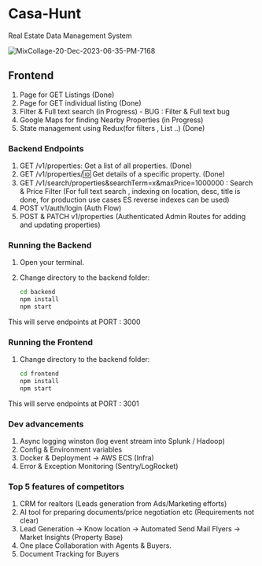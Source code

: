 # Casa-Hunt
Real Estate Data Management System

![MixCollage-20-Dec-2023-06-35-PM-7168](https://github.com/waylaidwanderer/DotaBuddy/assets/13198518/d1ffedba-06c8-4d65-a49a-dc228093c230)


## Frontend

1. Page for GET Listings (Done)
2. Page for GET individual listing (Done)
3. Filter & Full text search (in Progress) - BUG : Filter & Full text bug
4. Google Maps for finding Nearby Properties (in Progress)
5. State management using Redux(for filters , List<Houses> ..) (Done)

<!-- Filter can be done on Price & Location
Full text search only on title/name  -->


### Backend Endpoints

1. GET /v1/properties: Get a list of all properties. (Done)
2. GET /v1/properties/:id: Get details of a specific property. (Done)
3. GET /v1/search/properties&searchTerm=x&maxPrice=1000000 : Search & Price Filter
(For full text search , indexing on location, desc, title is done, for production use cases ES reverse indexes can be used)
4. POST v1/auth/login (Auth Flow)
5. POST & PATCH v1/properties (Authenticated Admin Routes for adding and updating properties)

### Running the Backend 

1. Open your terminal.
2. Change directory to the backend folder:
   
   ```bash
   cd backend
   npm install
   npm start
   ```
This will serve endpoints at PORT : 3000

### Running the Frontend 

1. Change directory to the backend folder:
   
   ```bash
   cd frontend
   npm install
   npm start
   ```
This will serve endpoints at PORT : 3001

### Dev advancements

1. Async logging winston (log event stream into Splunk / Hadoop)
2. Config & Environment variables
3. Docker & Deployment -> AWS ECS (Infra)
4. Error & Exception Monitoring (Sentry/LogRocket)

### Top 5 features of competitors

1. CRM for realtors (Leads generation from Ads/Marketing efforts)
2. AI tool for preparing documents/price negotiation etc (Requirements not clear)
3. Lead Generation -> Know location -> Automated Send Mail Flyers -> Market Insights (Property Base)
4. One place Collaboration with Agents & Buyers.
5. Document Tracking for Buyers




